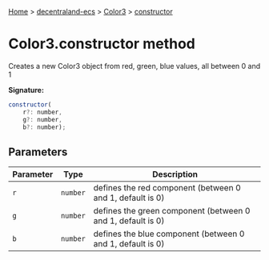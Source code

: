 [Home](./index) &gt; [decentraland-ecs](./decentraland-ecs.md) &gt; [Color3](./decentraland-ecs.color3.md) &gt; [constructor](./decentraland-ecs.color3.constructor.md)

# Color3.constructor method

Creates a new Color3 object from red, green, blue values, all between 0 and 1

**Signature:**
```javascript
constructor(
    r?: number, 
    g?: number, 
    b?: number);
```

## Parameters

|  Parameter | Type | Description |
|  --- | --- | --- |
|  `r` | `number` | defines the red component (between 0 and 1, default is 0) |
|  `g` | `number` | defines the green component (between 0 and 1, default is 0) |
|  `b` | `number` | defines the blue component (between 0 and 1, default is 0) |

